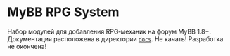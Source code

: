 # MyBB RPG System

Набор модулей для добавления RPG‑механик на форум MyBB 1.8+.
Документация расположена в директории [`docs`](docs/README.md).
Не качать! Разработка не окончена!
